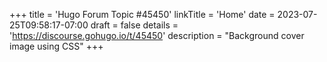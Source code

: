 +++
title = 'Hugo Forum Topic #45450'
linkTitle = 'Home'
date = 2023-07-25T09:58:17-07:00
draft = false
details = 'https://discourse.gohugo.io/t/45450'
description = "Background cover image using CSS"
+++
